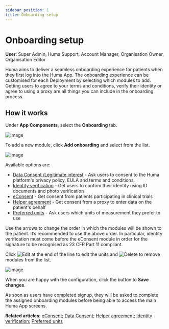 ```yaml
---
sidebar_position: 1
title: Onboarding setup 
---
```

# Onboarding setup
**User**: Super Admin, Huma Support, Account Manager, Organisation Owner, Organisation Editor

Huma aims to deliver a seamless onboarding experience for patients when they first log into the Huma App. The onboarding experience can be customised for each Deployment by selecting which modules to add. Getting users to agree to your terms and conditions, verify their identity or agree to using a proxy are all things you can include in the onboarding process. 
## How it works​
Under **App Components**, select the **Onboarding** tab.

![image](./assets/onboarding01.png)

To add a new module, click **Add onboarding** and select from the list. 

![image](./assets/onboarding02.png)

Available options are:
- [Data Consent /Legitimate interest](./data-consent.md) - Ask users to consent to the Huma platform's privacy policy, EULA and terms and conditions.
- [Identity verification](./identity-verification.md) - Get users to confirm their identity using ID documents and photo verification
- [eConsent](./econsent.md) - Get consent from patients participating in clinical trials
- [Helper agreement](./helper-agreement.md) - Get consent from a proxy to enter data on the patient's behalf
- [Preferred units](./preferred-units.md) - Ask users which units of measurement they prefer to use 

Use the arrows to change the order in which the modules will be shown to the patient. It’s recommended to use the above order. In particular, identity verification must come before the eConsent module in order for the signature to be recognised as 23 CFR Part 11 compliant.

Click ![Edit](./assets/Edit.png) at the end of the line to edit the units and ![Delete](./assets/Bin.png) to remove modules from the list.

![image](./assets/onboarding03.png)

When you are happy with the configuration, click the button to **Save changes**.

As soon as users have completed signup, they will be asked to complete the assigned onboarding modules before being able to access the main Huma App screens.

**Related articles**: [eConsent](./econsent.md); [Data Consent](./data-consent.md); [Helper agreement](./helper-agreement.md); [Identity verification](./identity-verification.md); [Preferred units](./preferred-units.md)

